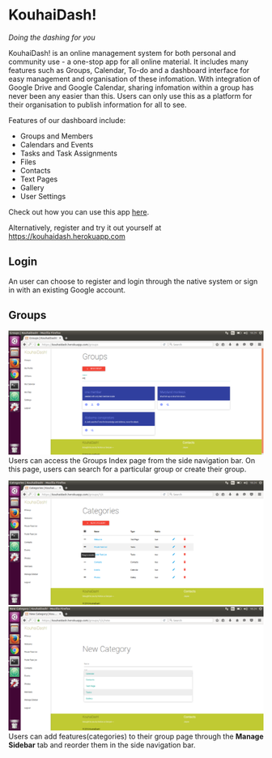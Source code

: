 # KouhaiDash!
_Doing the dashing for you_

KouhaiDash! is an online management system for both personal and community use - a one-stop app for all online material. It includes many features such as Groups, Calendar, To-do and a dashboard interface for easy management and organisation of these infomation. With integration of Google Drive and Google Calendar, sharing infomation within a group has never been any easier than this. Users can only use this as a platform for their organisation to publish information for all to see.

Features of our dashboard include:
* Groups and Members
* Calendars and Events
* Tasks and Task Assignments
* Files
* Contacts
* Text Pages
* Gallery
* User Settings

Check out how you can use this app [here](https://kouhaidash.herokuapp.com/g/egroup).

Alternatively, register and try it out yourself at https://kouhaidash.herokuapp.com

## Login
An user can choose to register and login through the native system or sign in with an existing Google account.

## Groups
![Groups index page](/README/group-index.png)
Users can access the Groups Index page from the side navigation bar. On this page, users can search for a particular group or create their group.

![Categories](/README/manage-categories.png)
![Adding Category](/README/adding-new-category.png)
Users can add features(categories) to their group page through the __Manage Sidebar__ tab and reorder them in the side navigation bar.
